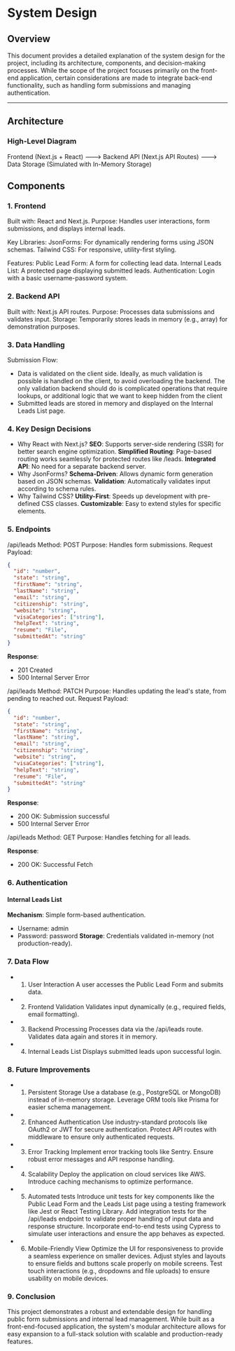 # System Design

## Overview

This document provides a detailed explanation of the system design for the project, including its architecture, components, and decision-making processes. While the scope of the project focuses primarily on the front-end application, certain considerations are made to integrate back-end functionality, such as handling form submissions and managing authentication.

---

## Architecture

### High-Level Diagram

Frontend (Next.js + React) ---> Backend API (Next.js API Routes) ---> Data Storage (Simulated with In-Memory Storage)

## Components

### 1. Frontend

Built with: React and Next.js.
Purpose: Handles user interactions, form submissions, and displays internal leads.

Key Libraries:
JsonForms: For dynamically rendering forms using JSON schemas.
Tailwind CSS: For responsive, utility-first styling.

Features:
Public Lead Form: A form for collecting lead data.
Internal Leads List: A protected page displaying submitted leads.
Authentication: Login with a basic username-password system.

### 2. Backend API

Built with: Next.js API routes.
Purpose: Processes data submissions and validates input.
Storage: Temporarily stores leads in memory (e.g., array) for demonstration purposes.

### 3. Data Handling

Submission Flow:
- Data is validated on the client side. Ideally, as much validation is possible is handled on the client, to avoid overloading the backend. The only validation backend should do is complicated operations that require lookups, or additional logic that we want to keep hidden from the client
- Submitted leads are stored in memory and displayed on the Internal Leads List page.

### 4. Key Design Decisions

- Why React with Next.js?
**SEO**: Supports server-side rendering (SSR) for better search engine optimization.
**Simplified Routing**: Page-based routing works seamlessly for protected routes like /leads.
**Integrated API**: No need for a separate backend server.
- Why JsonForms?
**Schema-Driven**: Allows dynamic form generation based on JSON schemas.
**Validation**: Automatically validates input according to schema rules.
- Why Tailwind CSS?
**Utility-First**: Speeds up development with pre-defined CSS classes.
**Customizable**: Easy to extend styles for specific elements.

### 5. Endpoints

/api/leads
Method: POST
Purpose: Handles form submissions.
Request Payload:
```json
{
  "id": "number",
  "state": "string",
  "firstName": "string",
  "lastName": "string",
  "email": "string",
  "citizenship": "string",
  "website": "string",
  "visaCategories": ["string"],
  "helpText": "string",
  "resume": "File",
  "submittedAt": "string"
}
```
**Response**:
- 201 Created
- 500 Internal Server Error

/api/leads
Method: PATCH
Purpose: Handles updating the lead's state, from pending to reached out.
Request Payload:
```json
{
  "id": "number",
  "state": "string",
  "firstName": "string",
  "lastName": "string",
  "email": "string",
  "citizenship": "string",
  "website": "string",
  "visaCategories": ["string"],
  "helpText": "string",
  "resume": "File",
  "submittedAt": "string"
}
```
**Response**:
- 200 OK: Submission successful
- 500 Internal Server Error

/api/leads
Method: GET
Purpose: Handles fetching for all leads.

**Response**:
- 200 OK: Successful Fetch

### 6. Authentication

#### Internal Leads List
**Mechanism**: Simple form-based authentication.
- Username: admin
- Password: password
**Storage**: Credentials validated in-memory (not production-ready).

### 7. Data Flow
- 1. User Interaction
A user accesses the Public Lead Form and submits data.
- 2. Frontend Validation
Validates input dynamically (e.g., required fields, email formatting).
- 3. Backend Processing
Processes data via the /api/leads route.
Validates data again and stores it in memory.
- 4. Internal Leads List
Displays submitted leads upon successful login.

### 8. Future Improvements
- 1. Persistent Storage
Use a database (e.g., PostgreSQL or MongoDB) instead of in-memory storage.
Leverage ORM tools like Prisma for easier schema management.
- 2. Enhanced Authentication
Use industry-standard protocols like OAuth2 or JWT for secure authentication.
Protect API routes with middleware to ensure only authenticated requests.
- 3. Error Tracking
Implement error tracking tools like Sentry.
Ensure robust error messages and API response handling.
- 4. Scalability
Deploy the application on cloud services like AWS.
Introduce caching mechanisms to optimize performance.
- 5. Automated tests
Introduce unit tests for key components like the Public Lead Form and the Leads List page using a testing framework like Jest or React Testing Library.
Add integration tests for the /api/leads endpoint to validate proper handling of input data and response structure.
Incorporate end-to-end tests using Cypress to simulate user interactions and ensure the app behaves as expected.
- 6. Mobile-Friendly View
Optimize the UI for responsiveness to provide a seamless experience on smaller devices.
Adjust styles and layouts to ensure fields and buttons scale properly on mobile screens.
Test touch interactions (e.g., dropdowns and file uploads) to ensure usability on mobile devices.

### 9. Conclusion

This project demonstrates a robust and extendable design for handling public form submissions and internal lead management. While built as a front-end-focused application, the system's modular architecture allows for easy expansion to a full-stack solution with scalable and production-ready features.


